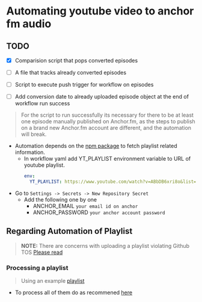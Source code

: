 # Automating youtube video to anchor fm audio

## TODO

- [x] Comparision script that pops converted episodes
- [ ] A file that tracks already converted episodes
- [ ] Script to execute push trigger for workflow on episodes
- [ ] Add conversion date to already uploaded episode object at the end of workflow run success


> For the script to run successfully its necessary for there to be at least one episode manually published on Anchor.fm, as the steps to publish on a brand new Anchor.fm account are different, and the automation will break.

- Automation depends on the [npm package](https://www.npmjs.com/package/@fabricio-191/youtube) to fetch playlist related information.
    - In workflow yaml add YT_PLAYLIST environment variable to URL of youtube playlist.
      ```yaml
      env:
        YT_PLAYLIST: https://www.youtube.com/watch?v=ABbDB6xri8o&list=PLrAXtmErZgOcl7mvyfkQTHFnOGZxWtN55
      ```
- Go to `Settings -> Secrets -> New Repository Secret`
    - Add the following one by one
        - ANCHOR_EMAIL `your email id on anchor`
        - ANCHOR_PASSWORD `your anchor account password`

## Regarding Automation of Playlist

> **NOTE:** There are concerns with uploading a playlist violating Github TOS [Please read](https://github.com/Schrodinger-Hat/youtube-to-anchorfm#how-to-upload-a-youtube-playlist-to-anchorfm-using-this-script)

### Processing a playlist

> Using an example [playlist](https://www.youtube.com/watch?v=ABbDB6xri8o&list=PLrAXtmErZgOcl7mvyfkQTHFnOGZxWtN55)

- To process all of them do as recommened [here](https://github.com/Schrodinger-Hat/youtube-to-anchorfm#how-to-upload-a-youtube-playlist-to-anchorfm-using-this-script)